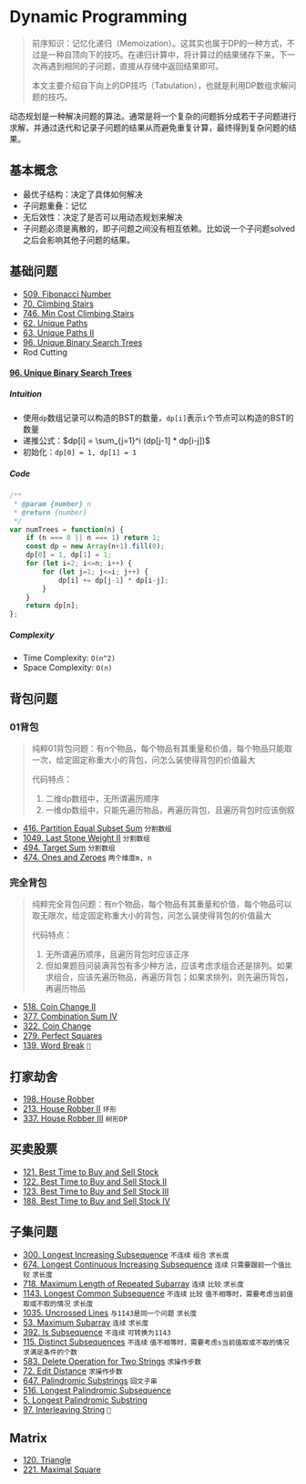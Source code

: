 # Dynamic Programming
> 前序知识：记忆化递归（Memoization）。这其实也属于DP的一种方式，不过是一种自顶向下的技巧。在递归计算中，将计算过的结果储存下来，下一次再遇到相同的子问题，直接从存储中返回结果即可。
>
> 本文主要介绍自下向上的DP技巧（Tabulation），也就是利用DP数组求解问题的技巧。

动态规划是一种解决问题的算法。通常是将一个复杂的问题拆分成若干子问题进行求解，并通过迭代和记录子问题的结果从而避免重复计算，最终得到复杂问题的结果。

## 基本概念
- 最优子结构：决定了具体如何解决
- 子问题重叠：记忆
- 无后效性：决定了是否可以用动态规划来解决
- 子问题必须是离散的，即子问题之间没有相互依赖。比如说一个子问题solved之后会影响其他子问题的结果。

## 基础问题
- [509. Fibonacci Number](https://leetcode.com/problems/fibonacci-number/)
- [70. Climbing Stairs](https://leetcode.com/problems/climbing-stairs/)
- [746. Min Cost Climbing Stairs](https://leetcode.com/problems/min-cost-climbing-stairs/)
- [62. Unique Paths](https://leetcode.com/problems/unique-paths/)
- [63. Unique Paths II](https://leetcode.com/problems/unique-paths-ii/)
- [96. Unique Binary Search Trees](https://leetcode.com/problems/unique-binary-search-trees/)
- Rod Cutting

#### [96. Unique Binary Search Trees](https://leetcode.com/problems/unique-binary-search-trees/)
##### Intuition
- 使用`dp`数组记录可以构造的BST的数量，`dp[i]`表示`i`个节点可以构造的BST的数量
- 递推公式：$`dp[i] = \sum_{j=1}^i (dp[j-1] * dp[i-j])`$
- 初始化：`dp[0] = 1, dp[1] = 1`
##### Code
```javascript
/**
 * @param {number} n
 * @return {number}
 */
var numTrees = function(n) {
    if (n === 0 || n === 1) return 1;
    const dp = new Array(n+1).fill(0);
    dp[0] = 1, dp[1] = 1;
    for (let i=2; i<=n; i++) {
        for (let j=1; j<=i; j++) {
            dp[i] += dp[j-1] * dp[i-j];
        }
    }
    return dp[n];
};
```
##### Complexity
- Time Complexity: `O(n^2)`
- Space Complexity: `O(n)`

## 背包问题
### 01背包
> 纯粹01背包问题：有n个物品，每个物品有其重量和价值，每个物品只能取一次，给定固定称重大小的背包，问怎么装使得背包的价值最大
> 
> 代码特点：
> 1. 二维dp数组中，无所谓遍历顺序
> 2. 一维dp数组中，只能先遍历物品，再遍历背包，且遍历背包时应该倒叙


- [416. Partition Equal Subset Sum](https://leetcode.com/problems/partition-equal-subset-sum/) `分割数组`
- [1049. Last Stone Weight II](https://leetcode.com/problems/last-stone-weight-ii/) `分割数组`
- [494. Target Sum](https://leetcode.com/problems/target-sum/) `分割数组`
- [474. Ones and Zeroes](https://leetcode.com/problems/ones-and-zeroes/) `两个维度m, n`

### 完全背包
> 纯粹完全背包问题：有n个物品，每个物品有其重量和价值，每个物品可以取无限次，给定固定称重大小的背包，问怎么装使得背包的价值最大
> 
> 代码特点：
> 1. 无所谓遍历顺序，且遍历背包时应该正序
> 2. 但如果题目问装满背包有多少种方法，应该考虑求组合还是排列。如果求组合，应该先遍历物品，再遍历背包；如果求排列，则先遍历背包，再遍历物品

- [518. Coin Change II](https://leetcode.com/problems/coin-change-ii/)
- [377. Combination Sum IV](https://leetcode.com/problems/combination-sum-iv/)
- [322. Coin Change](https://leetcode.com/problems/coin-change/)
- [279. Perfect Squares](https://leetcode.com/problems/perfect-squares/)
- [139. Word Break](https://leetcode.com/problems/word-break/) `🌟`

## 打家劫舍
- [198. House Robber](https://leetcode.com/problems/house-robber/)
- [213. House Robber II](https://leetcode.com/problems/house-robber-ii/) `环形`
- [337. House Robber III](https://leetcode.com/problems/house-robber-iii/) `树形DP`

## 买卖股票
- [121. Best Time to Buy and Sell Stock](https://leetcode.com/problems/best-time-to-buy-and-sell-stock/)
- [122. Best Time to Buy and Sell Stock II](https://leetcode.com/problems/best-time-to-buy-and-sell-stock-ii/)
- [123. Best Time to Buy and Sell Stock III](https://leetcode.com/problems/best-time-to-buy-and-sell-stock-iii/)
- [188. Best Time to Buy and Sell Stock IV](https://leetcode.com/problems/best-time-to-buy-and-sell-stock-iv/)

## 子集问题
- [300. Longest Increasing Subsequence](https://leetcode.com/problems/longest-increasing-subsequence/) `不连续` `组合` `求长度`
- [674. Longest Continuous Increasing Subsequence](https://leetcode.com/problems/longest-continuous-increasing-subsequence/) `连续` `只需要跟前一个值比较` `求长度`
- [718. Maximum Length of Repeated Subarray](https://leetcode.com/problems/maximum-length-of-repeated-subarray/) `连续` `比较` `求长度`
- [1143. Longest Common Subsequence](https://leetcode.com/problems/longest-common-subsequence/) `不连续` `比较` `值不相等时，需要考虑当前值取或不取的情况` `求长度`
- [1035. Uncrossed Lines](https://leetcode.com/problems/uncrossed-lines/) `与1143是同一个问题` `求长度`
- [53. Maximum Subarray](https://leetcode.com/problems/maximum-subarray/) `连续` `求长度`
- [392. Is Subsequence](https://leetcode.com/problems/is-subsequence/) `不连续` `可转换为1143`
- [115. Distinct Subsequences](https://leetcode.com/problems/distinct-subsequences/) `不连续` `值不相等时，需要考虑s当前值取或不取的情况` `求满足条件的个数`
- [583. Delete Operation for Two Strings](https://leetcode.com/problems/delete-operation-for-two-strings/) `求操作步数`
- [72. Edit Distance](https://leetcode.com/problems/edit-distance/) `求操作步数`
- [647. Palindromic Substrings](https://leetcode.com/problems/palindromic-substrings/) `回文子串`
- [516. Longest Palindromic Subsequence](https://leetcode.com/problems/longest-palindromic-subsequence/)
- [5. Longest Palindromic Substring](https://leetcode.com/problems/longest-palindromic-substring/)
- [97. Interleaving String](https://leetcode.com/problems/interleaving-string/) `🌟`

## Matrix
- [120. Triangle](https://leetcode.com/problems/triangle/)
- [221. Maximal Square](https://leetcode.com/problems/maximal-square/)
